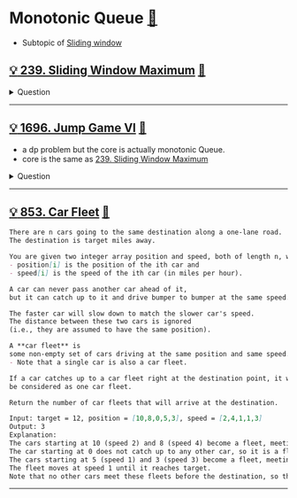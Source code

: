 # Monotonic Queue [:notebook:](../notes/README.md#monotonic-queue)
- Subtopic of [Sliding window](../sliding_window/README.md)

## [:bulb: 239. Sliding Window Maximum](https://leetcode.com/problems/sliding-window-maximum) [:dart:](sliding_window_maximum.h)
<details><summary markdown="span">Question</summary>

```markdown
You are given an array of integers nums,
- there is a sliding window of size k which is
- moving from the very left of the array to the very right.
- e.g. You can only see the k numbers in the window.
- Each time the sliding window moves right by one position.

Return the max value in the window in from left to right.

Input: nums = [1,3,-1,-3,5,3,6,7], k = 3
Output: [3,3,5,5,6,7]
Explanation:
Window position                Max
---------------               -----
[1  3  -1] -3  5  3  6  7       3
 1 [3  -1  -3] 5  3  6  7       3
 1  3 [-1  -3  5] 3  6  7       5
 1  3  -1 [-3  5  3] 6  7       5
 1  3  -1  -3 [5  3  6] 7       6
 1  3  -1  -3  5 [3  6  7]      7

```
</details>

------------------------------------------------------------------------------

## [:bulb: 1696. Jump Game VI](https://leetcode.com/problems/jump-game-vi/) [:dart:](jump_game_vi.h)
- a dp problem but the core is actually monotonic Queue.
- core is the same as [239. Sliding Window Maximum](#bulb-239-sliding-window-maximum-dart)
<details><summary markdown="span">Question</summary>

```markdown
You are given a 0-indexed integer array nums and an integer k.
    - You are initially standing at index 0.
    - In one move, you can jump at most k steps forward (inclusive)
      without going outside the boundaries of the array.
You want to reach the last index of the array (index n - 1).
Your score is the sum of all nums[j] for each index j you visited in the array.

Return the maximum score you can get.

Example:
Input: nums = [1,-1,-2,4,-7,3], k = 2
               ^  ^    ^    ^
Output: 7
Explanation: You can choose your jumps with [1,-1,4,3] (^ above). The sum is 7.
```
</details>

------------------------------------------------------------------------------

## [:bulb: 853. Car Fleet](https://leetcode.com/problems/car-fleet/) [:dart:](car_fleet.h)

```markdown
There are n cars going to the same destination along a one-lane road.
The destination is target miles away.

You are given two integer array position and speed, both of length n, where
- position[i] is the position of the ith car and
- speed[i] is the speed of the ith car (in miles per hour).

A car can never pass another car ahead of it,
but it can catch up to it and drive bumper to bumper at the same speed.

The faster car will slow down to match the slower car's speed.
The distance between these two cars is ignored
(i.e., they are assumed to have the same position).

A **car fleet** is
some non-empty set of cars driving at the same position and same speed.
- Note that a single car is also a car fleet.

If a car catches up to a car fleet right at the destination point, it will still
be considered as one car fleet.

Return the number of car fleets that will arrive at the destination.

Input: target = 12, position = [10,8,0,5,3], speed = [2,4,1,1,3]
Output: 3
Explanation:
The cars starting at 10 (speed 2) and 8 (speed 4) become a fleet, meeting each other at 12.
The car starting at 0 does not catch up to any other car, so it is a fleet by itself.
The cars starting at 5 (speed 1) and 3 (speed 3) become a fleet, meeting each other at 6.
The fleet moves at speed 1 until it reaches target.
Note that no other cars meet these fleets before the destination, so the answer is 3.
```
</details>

------------------------------------------------------------------------------

